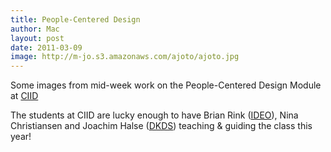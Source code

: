 ```yaml
---
title: People-Centered Design
author: Mac
layout: post
date: 2011-03-09
image: http://m-jo.s3.amazonaws.com/ajoto/ajoto.jpg
---
```

Some images from mid-week work on the People-Centered Design Module at [CIID][1]

The students at CIID are lucky enough to have Brian Rink ([IDEO][2]), Nina Christiansen and Joachim Halse ([DKDS][3]) teaching & guiding the class this year!

 [1]: http://www.ciid.dk
 [2]: http://www.ideo.com
 [3]: http://www.dkds.dk